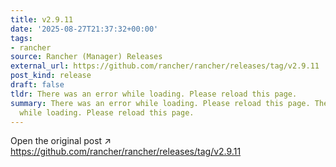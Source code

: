 ```yaml
---
title: v2.9.11
date: '2025-08-27T21:37:32+00:00'
tags:
- rancher
source: Rancher (Manager) Releases
external_url: https://github.com/rancher/rancher/releases/tag/v2.9.11
post_kind: release
draft: false
tldr: There was an error while loading. Please reload this page.
summary: There was an error while loading. Please reload this page. There was an error
  while loading. Please reload this page.
---
```

Open the original post ↗ https://github.com/rancher/rancher/releases/tag/v2.9.11
